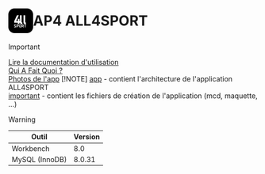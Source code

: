 # <div style="display: flex; align-items: center;">![Logo application de l'application All4Sport](/app/assets/images/logo_git.png) AP4 ALL4SPORT</div>

> [!IMPORTANT]
> [Lire la documentation d'utilisation](# "Lire la documentation d'utilisation")<br>
> [Qui A Fait Quoi ?](# "Qui A Fait Quoi ?")<br>
> [Photos de l'app](# "Photos de l'app")
> [!NOTE]
> [app](/app "app") - contient l'architecture de l'application ALL4SPORT<br>
> [important](/important "important") - contient les fichiers de création de l'application (mcd, maquette, ...)

> [!WARNING]
> | Outil  | Version |
> | ------------- | ------------- |
> | Workbench | 8.0 |
> | MySQL (InnoDB) | 8.0.31 |
